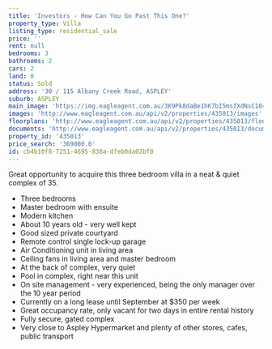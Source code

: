 ```yaml
---
title: 'Investors - How Can You Go Past This One?'
property_type: Villa
listing_type: residential_sale
price: ''
rent: null
bedrooms: 3
bathrooms: 2
cars: 2
land: 0
status: Sold
address: '30 / 115 Albany Creek Road, ASPLEY'
suburb: ASPLEY
main_image: 'https://img.eagleagent.com.au/3K9Pk8daBe1hK7bI5msfXdNsC18=/1280x854/smart/https://s3-us-west-2.amazonaws.com/eagleagent-orig/images/6819775/106442160-image-M.jpg'
images: 'http://www.eagleagent.com.au/api/v2/properties/435013/images'
floorplans: 'http://www.eagleagent.com.au/api/v2/properties/435013/floorplans'
documents: 'http://www.eagleagent.com.au/api/v2/properties/435013/documents'
property_id: '435013'
price_search: '369000.0'
id: cb4b10f8-7251-4695-838a-dfeb0da02bf0
---
```

Great opportunity to acquire this three bedroom villa in a neat & quiet complex of 35.

*  Three bedrooms
*  Master bedroom with ensuite
*  Modern kitchen
*  About 10 years old - very well kept
*  Good sized private courtyard
*  Remote control single lock-up garage
*  Air Conditioning unit in living area
*  Ceiling fans in living area and master bedroom
*  At the back of complex, very quiet
*  Pool in complex, right near this unit
*  On site management  - very experienced, being the only manager over the 10 year period
*  Currently on a long lease until September at $350 per week
*  Great occupancy rate, only vacant for two days in entire rental history
*  Fully secure, gated complex
*  Very close to Aspley Hypermarket and plenty of other stores, cafes, public transport